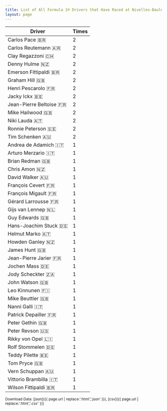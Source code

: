 ```yaml
---
title: List of All Formula 1® Drivers that Have Raced at Nivelles-Baulers
layout: page
---
```


| Driver | Times |
|--|--|
| Carlos Pace 🇧🇷 | 2 |
| Carlos Reutemann 🇦🇷 | 2 |
| Clay Regazzoni 🇨🇭 | 2 |
| Denny Hulme 🇳🇿 | 2 |
| Emerson Fittipaldi 🇧🇷 | 2 |
| Graham Hill 🇬🇧 | 2 |
| Henri Pescarolo 🇫🇷 | 2 |
| Jacky Ickx 🇧🇪 | 2 |
| Jean-Pierre Beltoise 🇫🇷 | 2 |
| Mike Hailwood 🇬🇧 | 2 |
| Niki Lauda 🇦🇹 | 2 |
| Ronnie Peterson 🇸🇪 | 2 |
| Tim Schenken 🇦🇺 | 2 |
| Andrea de Adamich 🇮🇹 | 1 |
| Arturo Merzario 🇮🇹 | 1 |
| Brian Redman 🇬🇧 | 1 |
| Chris Amon 🇳🇿 | 1 |
| David Walker 🇦🇺 | 1 |
| François Cevert 🇫🇷 | 1 |
| François Migault 🇫🇷 | 1 |
| Gérard Larrousse 🇫🇷 | 1 |
| Gijs van Lennep 🇳🇱 | 1 |
| Guy Edwards 🇬🇧 | 1 |
| Hans-Joachim Stuck 🇩🇪 | 1 |
| Helmut Marko 🇦🇹 | 1 |
| Howden Ganley 🇳🇿 | 1 |
| James Hunt 🇬🇧 | 1 |
| Jean-Pierre Jarier 🇫🇷 | 1 |
| Jochen Mass 🇩🇪 | 1 |
| Jody Scheckter 🇿🇦 | 1 |
| John Watson 🇬🇧 | 1 |
| Leo Kinnunen 🇫🇮 | 1 |
| Mike Beuttler 🇬🇧 | 1 |
| Nanni Galli 🇮🇹 | 1 |
| Patrick Depailler 🇫🇷 | 1 |
| Peter Gethin 🇬🇧 | 1 |
| Peter Revson 🇺🇸 | 1 |
| Rikky von Opel 🇱🇮 | 1 |
| Rolf Stommelen 🇩🇪 | 1 |
| Teddy Pilette 🇧🇪 | 1 |
| Tom Pryce 🇬🇧 | 1 |
| Vern Schuppan 🇦🇺 | 1 |
| Vittorio Brambilla 🇮🇹 | 1 |
| Wilson Fittipaldi 🇧🇷 | 1 |

<small>Download Data: [json]({{ page.url | replace:'.html','.json' }}), [csv]({{ page.url | replace:'.html','.csv' }})</small>
